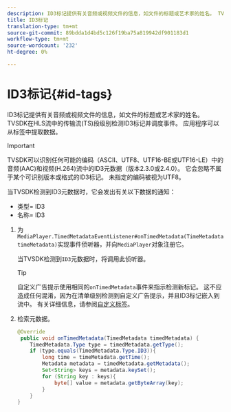 ```yaml
---
description: ID3标记提供有关音频或视频文件的信息，如文件的标题或艺术家的姓名。 TVSDK在HLS流中的传输流(TS)段级别检测ID3标记并调度事件。 应用程序可以从标签中提取数据。
title: ID3标记
translation-type: tm+mt
source-git-commit: 89bdda1d4bd5c126f19ba75a819942df901183d1
workflow-type: tm+mt
source-wordcount: '232'
ht-degree: 0%

---
```



# ID3标记{#id-tags}

ID3标记提供有关音频或视频文件的信息，如文件的标题或艺术家的姓名。 TVSDK在HLS流中的传输流(TS)段级别检测ID3标记并调度事件。 应用程序可以从标签中提取数据。

>[!IMPORTANT]
>
>TVSDK可以识别任何可能的编码（ASCII、UTF8、UTF16-BE或UTF16-LE）中的音频(AAC)和视频(H.264)流中的ID3元数据（版本2.3.0或2.4.0）。 它会忽略不属于某个可识别版本或格式的ID3标记。 未指定的编码被视为UTF8。

当TVSDK检测到ID3元数据时，它会发出有关以下数据的通知：

* 类型= ID3
* 名称= ID3

1. 为`MediaPlayer.TimedMetadataEventListener#onTimedMetadata(TimeMetadata timeMetadata)`实现事件侦听器，并向`MediaPlayer`对象注册它。

   当TVSDK检测到`ID3`元数据时，将调用此侦听器。

   >[!TIP]
   >
   >自定义广告提示使用相同的`onTimedMetadata`事件来指示检测新标记。 这不应造成任何混淆，因为在清单级别检测到自定义广告提示，并且ID3标记嵌入到流中。 有关详细信息，请参阅[自定义标签](../../tvsdk-3x-android-prog/android-3x-advertising/ad-insertion/custom-tags-configure/android-3x-custom-tags-configure.md)。

1. 检索元数据。

   ```java
   @Override 
    public void onTimedMetadata(TimedMetadata timedMetadata) { 
       TimedMetadata.Type type = timedMetadata.getType(); 
       if (type.equals(TimedMetadata.Type.ID3)){ 
           long time = timeMetadata.getTime(); 
           Metadata metadata = timedMetadata.getMetadata(); 
           Set<String> keys = metadata.keySet(); 
           for (String key : keys){ 
               byte[] value = metadata.getByteArray(key); 
           } 
       } 
   }
   ```

